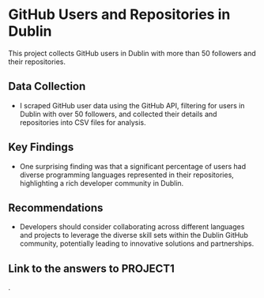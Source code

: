 # GitHub Users and Repositories in Dublin

This project collects GitHub users in Dublin with more than 50 followers and their repositories.

## Data Collection

- I scraped GitHub user data using the GitHub API, filtering for users in Dublin with over 50 followers, and collected their details and repositories into CSV files for analysis.

## Key Findings

- One surprising finding was that a significant percentage of users had diverse programming languages represented in their repositories, highlighting a rich developer community in Dublin.

## Recommendations

- Developers should consider collaborating across different languages and projects to leverage the diverse skill sets within the Dublin GitHub community, potentially leading to innovative solutions and partnerships.
    
## Link to the answers to PROJECT1

.
